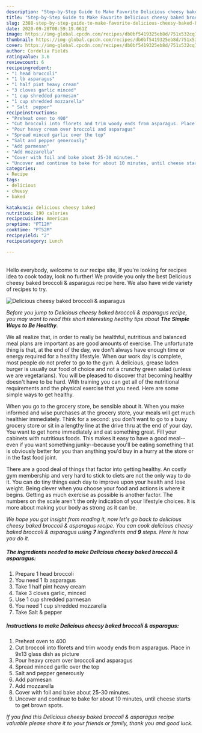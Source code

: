 ```yaml
---
description: "Step-by-Step Guide to Make Favorite Delicious cheesy baked broccoli &amp;amp; asparagus"
title: "Step-by-Step Guide to Make Favorite Delicious cheesy baked broccoli &amp;amp; asparagus"
slug: 2388-step-by-step-guide-to-make-favorite-delicious-cheesy-baked-broccoli-and-amp-asparagus
date: 2020-09-28T08:59:19.061Z
image: https://img-global.cpcdn.com/recipes/db0bf5419325eb8d/751x532cq70/delicious-cheesy-baked-broccoli-asparagus-recipe-main-photo.jpg
thumbnail: https://img-global.cpcdn.com/recipes/db0bf5419325eb8d/751x532cq70/delicious-cheesy-baked-broccoli-asparagus-recipe-main-photo.jpg
cover: https://img-global.cpcdn.com/recipes/db0bf5419325eb8d/751x532cq70/delicious-cheesy-baked-broccoli-asparagus-recipe-main-photo.jpg
author: Cordelia Fields
ratingvalue: 3.6
reviewcount: 6
recipeingredient:
- "1 head broccoli"
- "1 lb asparagus"
- "1 half pint heavy cream"
- "3 cloves garlic minced"
- "1 cup shredded parmesan"
- "1 cup shredded mozzarella"
- " Salt  pepper"
recipeinstructions:
- "Preheat oven to 400"
- "Cut broccoli into florets and trim woody ends from asparagus. Place in 9x13 glass dish as picture"
- "Pour heavy cream over broccoli and asparagus"
- "Spread minced garlic over the top"
- "Salt and pepper generously"
- "Add parmesan"
- "Add mozzarella"
- "Cover with foil and bake about 25-30 minutes."
- "Uncover and continue to bake for about 10 minutes, until cheese starts to get brown spots."
categories:
- Recipe
tags:
- delicious
- cheesy
- baked

katakunci: delicious cheesy baked 
nutrition: 190 calories
recipecuisine: American
preptime: "PT12M"
cooktime: "PT52M"
recipeyield: "2"
recipecategory: Lunch

---
```

<br>
Hello everybody, welcome to our recipe site, If you're looking for recipes idea to cook today, look no further! We provide you only the best Delicious cheesy baked broccoli &amp; asparagus recipe here. We also have wide variety of recipes to try.
<br>


![Delicious cheesy baked broccoli &amp; asparagus](https://img-global.cpcdn.com/recipes/db0bf5419325eb8d/751x532cq70/delicious-cheesy-baked-broccoli-asparagus-recipe-main-photo.jpg)

<i>Before you jump to Delicious cheesy baked broccoli &amp; asparagus recipe, you may want to read this short interesting healthy tips about <strong>The Simple Ways to Be Healthy</strong>.</i>

We all realize that, in order to really be healthful, nutritious and balanced meal plans are important as are good amounts of exercise. The unfortunate thing is that, at the end of the day, we don't always have enough time or energy required for a healthy lifestyle. When our work day is complete, most people do not prefer to go to the gym. A delicious, grease laden burger is usually our food of choice and not a crunchy green salad (unless we are vegetarians). You will be pleased to discover that becoming healthy doesn't have to be hard. With training you can get all of the nutritional requirements and the physical exercise that you need. Here are some simple ways to get healthy.

When you go to the grocery store, be sensible about it. When you make informed and wise purchases at the grocery store, your meals will get much healthier immediately. Think for a second: you don't want to go to a busy grocery store or sit in a lengthy line at the drive thru at the end of your day. You want to get home immediately and eat something great. Fill your cabinets with nutritious foods. This makes it easy to have a good meal--even if you want something junky--because you'll be eating something that is obviously better for you than anything you'd buy in a hurry at the store or in the fast food joint.

There are a good deal of things that factor into getting healthy. An costly gym membership and very hard to stick to diets are not the only way to do it. You can do tiny things each day to improve upon your health and lose weight. Being clever when you choose your food and actions is where it begins. Getting as much exercise as possible is another factor. The numbers on the scale aren't the only indication of your lifestyle choices. It is more about making your body as strong as it can be. 


<i>We hope you got insight from reading it, now let's go back to delicious cheesy baked broccoli &amp; asparagus recipe. You can cook delicious cheesy baked broccoli &amp; asparagus using <strong>7</strong> ingredients and <strong>9</strong> steps. Here is how you do it.
</i>

##### The ingredients needed to make Delicious cheesy baked broccoli &amp; asparagus:

1. Prepare 1 head broccoli
1. You need 1 lb asparagus
1. Take 1 half pint heavy cream
1. Take 3 cloves garlic, minced
1. Use 1 cup shredded parmesan
1. You need 1 cup shredded mozzarella
1. Take  Salt &amp; pepper


##### Instructions to make Delicious cheesy baked broccoli &amp; asparagus:

1. Preheat oven to 400
1. Cut broccoli into florets and trim woody ends from asparagus. Place in 9x13 glass dish as picture
1. Pour heavy cream over broccoli and asparagus
1. Spread minced garlic over the top
1. Salt and pepper generously
1. Add parmesan
1. Add mozzarella
1. Cover with foil and bake about 25-30 minutes.
1. Uncover and continue to bake for about 10 minutes, until cheese starts to get brown spots.


<i>If you find this Delicious cheesy baked broccoli &amp; asparagus recipe valuable please share it to your friends or family, thank you and good luck.</i>
